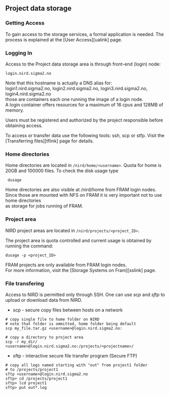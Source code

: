 ## Project data storage

### Getting Access

To gain access to the storage services, a formal application is needed. The process
is explained at the [User Access][ualink] page.

### Logging In

Access to the Project data storage area is through front-end (login) node:

    login.nird.sigma2.no

Note that this hostname is actually a DNS alias for:   
login1.nird.sigma2.no, login2.nird.sigma2.no, login3.nird.sigma2.no, login4.nird.sigma2.no   
those are containers each one running the image of a login node.   
A login container offers resources for a maximum of 16 cpus and 128MB of memory.

Users must be registered and authorized by the project responsible before obtaining access.

To access or transfer data use the following tools: ssh, scp or stfp. Visit the [Transferring files][tflink] page for details.


### Home directories

Home directories are located in `/nird/home/<username>`.
Quota for home is 20GB and 100000 files. To check the disk usage type

     dusage
     
Home directories are also visible at /nird/home from FRAM login nodes.   
Since those are mounted with NFS on FRAM it is very important not to use home directories   
as storage for jobs running of FRAM.

### Project area

NIRD project areas are located in `/nird/projects/<project_ID>`.

The project area is quota controlled and current usage is obtained by running the command:

    dusage -p <project_ID>

FRAM projects are only available from FRAM login nodes.   
For more information, visit the [Storage Systems on Fram][sslink] page.



### File transfering
Access to NIRD is permitted only through SSH.
One can use *scp* and *sftp* to upload or download data from NIRD.

* scp - secure copy files between hosts on a network

```
# copy single file to home folder on NIRD
# note that folder is ommitted, home folder being default
scp my_file.tar.gz <username>@login.nird.sigma2.no:

# copy a directory to project area
scp -r my_dir/ <username>@login.nird.sigma2.no:/projects/<projectname>/
```

* sftp - interactive secure file transfer program (Secure FTP)

```
# copy all logs named starting with "out" from project1 folder
# to /projects/project1
sftp <username>@login.nird.sigma2.no
sftp> cd /projects/project1
sftp> lcd project1
sftp> put out*.log
```

